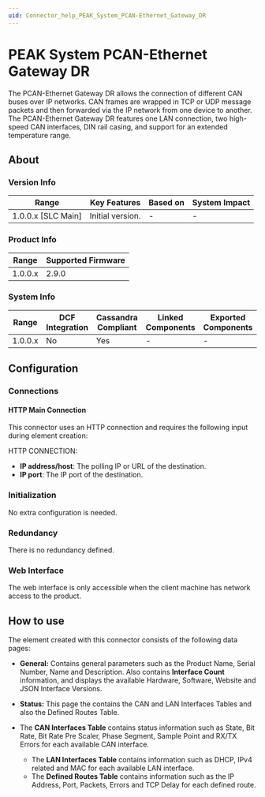 ```yaml
---
uid: Connector_help_PEAK_System_PCAN-Ethernet_Gateway_DR
---
```


# PEAK System PCAN-Ethernet Gateway DR

The PCAN-Ethernet Gateway DR allows the connection of different CAN buses over IP networks. CAN frames are wrapped in TCP or UDP message packets and then forwarded via the IP network from one device to another. The PCAN-Ethernet Gateway DR features one LAN connection, two high-speed CAN interfaces, DIN rail casing, and support for an extended temperature range.

## About

### Version Info

| Range                | Key Features     | Based on     | System Impact     |
|----------------------|------------------|--------------|-------------------|
| 1.0.0.x [SLC Main]   | Initial version. | -            | -                 |

### Product Info

| Range     | Supported Firmware     |
|-----------|------------------------|
| 1.0.0.x   | 2.9.0                  |

### System Info

| Range     | DCF Integration     | Cassandra Compliant     | Linked Components     | Exported Components     |
|-----------|---------------------|-------------------------|-----------------------|-------------------------|
| 1.0.0.x   | No                  | Yes                     | -                     | -                       |

## Configuration

### Connections

#### HTTP Main Connection

This connector uses an HTTP connection and requires the following input during element creation:

HTTP CONNECTION:

- **IP address/host**: The polling IP or URL of the destination.
- **IP port**: The IP port of the destination.

### Initialization

No extra configuration is needed.

### Redundancy

There is no redundancy defined.

### Web Interface

The web interface is only accessible when the client machine has network access to the product.

## How to use

The element created with this connector consists of the following data pages:

- **General:** Contains general parameters such as the Product Name, Serial Number, Name and Description. Also contains **Interface Count** information, and displays the available Hardware, Software, Website and JSON Interface Versions.

- **Status:** This page the contains the CAN and LAN Interfaces Tables and also the Defined Routes Table.

- The **CAN Interfaces Table** contains status information such as State, Bit Rate, Bit Rate Pre Scaler, Phase Segment, Sample Point and RX/TX Errors for each available CAN interface.
  - The **LAN Interfaces Table** contains information such as DHCP, IPv4 related and MAC for each available LAN interface.
  - The **Defined Routes Table** contains information such as the IP Address, Port, Packets, Errors and TCP Delay for each defined route.
